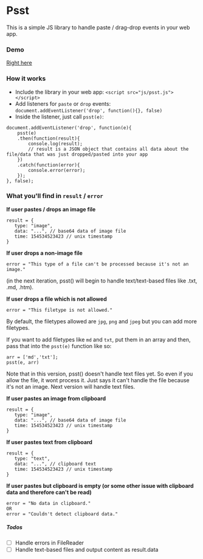 # Psst

This is a simple JS library to handle paste / drag-drop events in your web app.

### Demo

[Right here][0]

### How it works

- Include the library in your web app: ```<script src="js/psst.js"></script>```
- Add listeners for `paste` or `drop` events: `document.addEventListener('drop', function(){}, false)`
- Inside the listener, just call `psst(e)`:

```
document.addEventListener('drop', function(e){
    psst(e)
    .then(function(result){
        console.log(result);
        // result is a JSON object that contains all data about the file/data that was just dropped/pasted into your app
    })
    .catch(function(error){
        console.error(error);
    });
}, false);
```

### What you'll find in `result` / `error`

**If user pastes / drops an image file**   
```
result = {
   type: "image",
   data: "...", // base64 data of image file
   time: 154534523423 // unix timestamp
}
```

**If user drops a non-image file**   
```
error = "This type of a file can't be processed because it's not an image."
```

(in the next iteration, psst() will begin to handle text/text-based files like .txt, .md, .htm).


**If user drops a file which is not allowed**   
```
error = "This filetype is not allowed."
```

By default, the filetypes allowed are `jpg`, `png` and `jpeg` but you can add more filetypes.

If you want to add filetypes like `md` and `txt`, put them in an array and then, pass that into the `psst(e)` function like so:

```
arr = ['md','txt'];
psst(e, arr)
```

Note that in this version, psst() doesn't handle text files yet. So even if you allow the file, it wont process it. Just says it can't handle the file because it's not an image. Next version will handle text files.

**If user pastes an image from clipboard**
```
result = {
   type: "image",
   data: "...", // base64 data of image file
   time: 154534523423 // unix timestamp
}
```

**If user pastes text from clipboard**
```
result = {
   type: "text",
   data: "...", // clipboard text
   time: 154534523423 // unix timestamp
}
```

**If user pastes but clipboard is empty (or some other issue with clipboard data and therefore can't be read)**
```
error = "No data in clipboard."
OR
error = "Couldn't detect clipboard data."
```

##### Todos

- [ ] Handle errors in FileReader
- [ ] Handle text-based files and output content as result.data

[0]: http://druchan.com/psst/